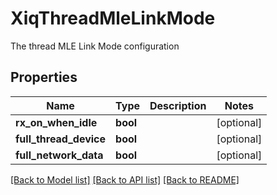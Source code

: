 # XiqThreadMleLinkMode

The thread MLE Link Mode configuration
## Properties
Name | Type | Description | Notes
------------ | ------------- | ------------- | -------------
**rx_on_when_idle** | **bool** |  | [optional] 
**full_thread_device** | **bool** |  | [optional] 
**full_network_data** | **bool** |  | [optional] 

[[Back to Model list]](../README.md#documentation-for-models) [[Back to API list]](../README.md#documentation-for-api-endpoints) [[Back to README]](../README.md)


